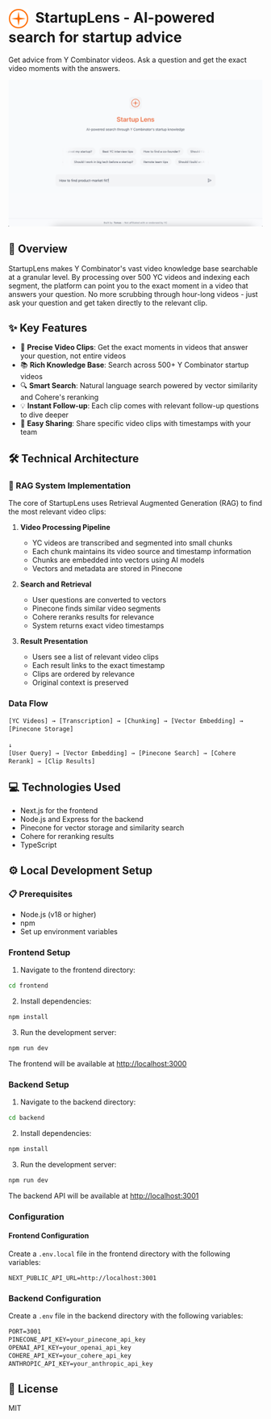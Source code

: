 # <img src="frontend/public/logo.svg" width="40" height="40" align="center" alt="StartupLens Logo">&nbsp;&nbsp;StartupLens - AI-powered search for startup advice

Get advice from Y Combinator videos. Ask a question and get the exact video moments with the answers.


![StartupLens Screenshot](frontend/public/app-screenshot.png)

## 📖 Overview

StartupLens makes Y Combinator's vast video knowledge base searchable at a granular level. By processing over 500 YC videos and indexing each segment, the platform can point you to the exact moment in a video that answers your question. No more scrubbing through hour-long videos - just ask your question and get taken directly to the relevant clip.

## ✨ Key Features

- 🎯 **Precise Video Clips**: Get the exact moments in videos that answer your question, not entire videos
- 📚 **Rich Knowledge Base**: Search across 500+ Y Combinator startup videos
- 🔍 **Smart Search**: Natural language search powered by vector similarity and Cohere's reranking
- 💡 **Instant Follow-up**: Each clip comes with relevant follow-up questions to dive deeper
- 🔗 **Easy Sharing**: Share specific video clips with timestamps with your team

## 🛠️ Technical Architecture

### 🧩 RAG System Implementation

The core of StartupLens uses Retrieval Augmented Generation (RAG) to find the most relevant video clips:

1. **Video Processing Pipeline**
   - YC videos are transcribed and segmented into small chunks
   - Each chunk maintains its video source and timestamp information
   - Chunks are embedded into vectors using AI models
   - Vectors and metadata are stored in Pinecone

2. **Search and Retrieval**
   - User questions are converted to vectors
   - Pinecone finds similar video segments
   - Cohere reranks results for relevance
   - System returns exact video timestamps

3. **Result Presentation**
   - Users see a list of relevant video clips
   - Each result links to the exact timestamp
   - Clips are ordered by relevance
   - Original context is preserved

### Data Flow

```
[YC Videos] → [Transcription] → [Chunking] → [Vector Embedding] → [Pinecone Storage]
                                                                         ↓
[User Query] → [Vector Embedding] → [Pinecone Search] → [Cohere Rerank] → [Clip Results]
```

## 💻 Technologies Used

- Next.js for the frontend
- Node.js and Express for the backend
- Pinecone for vector storage and similarity search
- Cohere for reranking results
- TypeScript

## ⚙️ Local Development Setup

### 📋 Prerequisites

- Node.js (v18 or higher)
- npm
- Set up environment variables

### Frontend Setup

1. Navigate to the frontend directory:
```bash
cd frontend
```

2. Install dependencies:
```bash
npm install
```

3. Run the development server:
```bash
npm run dev
```

The frontend will be available at [http://localhost:3000](http://localhost:3000)

### Backend Setup

1. Navigate to the backend directory:
```bash
cd backend
```

2. Install dependencies:
```bash
npm install
```

3. Run the development server:
```bash
npm run dev
```

The backend API will be available at [http://localhost:3001](http://localhost:3001)

### Configuration 

#### Frontend Configuration
Create a `.env.local` file in the frontend directory with the following variables:
```env
NEXT_PUBLIC_API_URL=http://localhost:3001
```

### Backend Configuration
Create a `.env` file in the backend directory with the following variables:
```env
PORT=3001
PINECONE_API_KEY=your_pinecone_api_key
OPENAI_API_KEY=your_openai_api_key
COHERE_API_KEY=your_cohere_api_key 
ANTHROPIC_API_KEY=your_anthropic_api_key
```

## 📄 License 

MIT